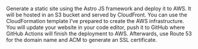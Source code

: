 Generate a static site using the Astro JS framework and deploy it to AWS. It will be hosted in an S3 bucket and served by CloudFront. You can use the CloudFormation template I’ve prepared to create the AWS infrastructure. You will update your website in your code editor, push it to GitHub where GitHub Actions will finish the deployment to AWS. Afterwards, use Route 53 for the domain name and ACM to generate an SSL certificate.
